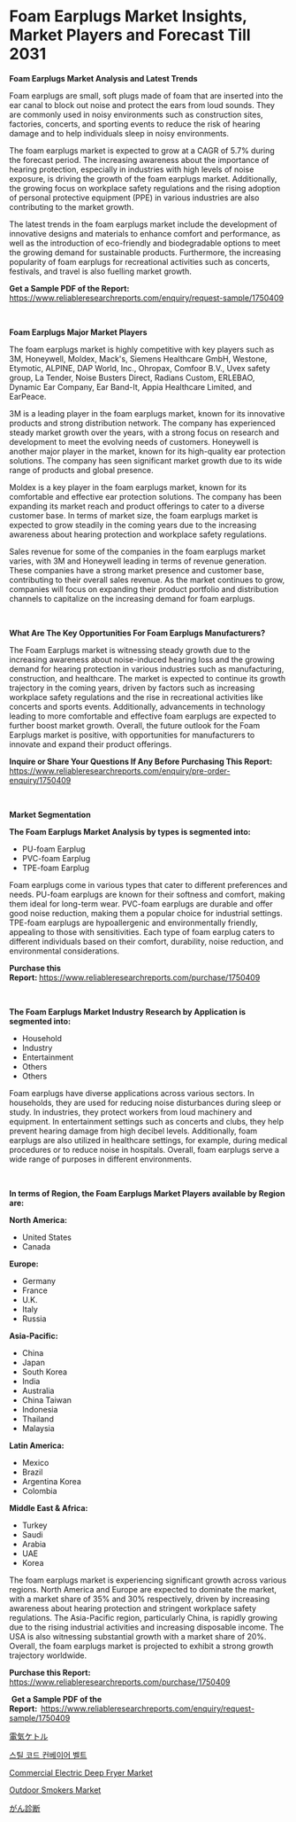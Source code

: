 <p><h1>Foam Earplugs Market Insights, Market Players and Forecast Till 2031</h1></p><p><strong>Foam Earplugs Market Analysis and Latest Trends</strong></p>
<p><p>Foam earplugs are small, soft plugs made of foam that are inserted into the ear canal to block out noise and protect the ears from loud sounds. They are commonly used in noisy environments such as construction sites, factories, concerts, and sporting events to reduce the risk of hearing damage and to help individuals sleep in noisy environments.</p><p>The foam earplugs market is expected to grow at a CAGR of 5.7% during the forecast period. The increasing awareness about the importance of hearing protection, especially in industries with high levels of noise exposure, is driving the growth of the foam earplugs market. Additionally, the growing focus on workplace safety regulations and the rising adoption of personal protective equipment (PPE) in various industries are also contributing to the market growth.</p><p>The latest trends in the foam earplugs market include the development of innovative designs and materials to enhance comfort and performance, as well as the introduction of eco-friendly and biodegradable options to meet the growing demand for sustainable products. Furthermore, the increasing popularity of foam earplugs for recreational activities such as concerts, festivals, and travel is also fuelling market growth.</p></p>
<p><strong>Get a Sample PDF of the Report:&nbsp;</strong> <a href="https://www.reliableresearchreports.com/enquiry/request-sample/1750409">https://www.reliableresearchreports.com/enquiry/request-sample/1750409</a></p>
<p>&nbsp;</p>
<p><strong>Foam Earplugs Major Market Players</strong></p>
<p><p>The foam earplugs market is highly competitive with key players such as 3M, Honeywell, Moldex, Mack's, Siemens Healthcare GmbH, Westone, Etymotic, ALPINE, DAP World, Inc., Ohropax, Comfoor B.V., Uvex safety group, La Tender, Noise Busters Direct, Radians Custom, ERLEBAO, Dynamic Ear Company, Ear Band-It, Appia Healthcare Limited, and EarPeace. </p><p>3M is a leading player in the foam earplugs market, known for its innovative products and strong distribution network. The company has experienced steady market growth over the years, with a strong focus on research and development to meet the evolving needs of customers. Honeywell is another major player in the market, known for its high-quality ear protection solutions. The company has seen significant market growth due to its wide range of products and global presence.</p><p>Moldex is a key player in the foam earplugs market, known for its comfortable and effective ear protection solutions. The company has been expanding its market reach and product offerings to cater to a diverse customer base. In terms of market size, the foam earplugs market is expected to grow steadily in the coming years due to the increasing awareness about hearing protection and workplace safety regulations.</p><p>Sales revenue for some of the companies in the foam earplugs market varies, with 3M and Honeywell leading in terms of revenue generation. These companies have a strong market presence and customer base, contributing to their overall sales revenue. As the market continues to grow, companies will focus on expanding their product portfolio and distribution channels to capitalize on the increasing demand for foam earplugs.</p></p>
<p>&nbsp;</p>
<p><strong>What Are The Key Opportunities For Foam Earplugs Manufacturers?</strong></p>
<p><p>The Foam Earplugs market is witnessing steady growth due to the increasing awareness about noise-induced hearing loss and the growing demand for hearing protection in various industries such as manufacturing, construction, and healthcare. The market is expected to continue its growth trajectory in the coming years, driven by factors such as increasing workplace safety regulations and the rise in recreational activities like concerts and sports events. Additionally, advancements in technology leading to more comfortable and effective foam earplugs are expected to further boost market growth. Overall, the future outlook for the Foam Earplugs market is positive, with opportunities for manufacturers to innovate and expand their product offerings.</p></p>
<p><strong>Inquire or Share Your Questions If Any Before Purchasing This Report:</strong> <a href="https://www.reliableresearchreports.com/enquiry/pre-order-enquiry/1750409">https://www.reliableresearchreports.com/enquiry/pre-order-enquiry/1750409</a></p>
<p>&nbsp;</p>
<p><strong>Market Segmentation</strong></p>
<p><strong>The Foam Earplugs Market Analysis by types is segmented into:</strong></p>
<p><ul><li>PU-foam Earplug</li><li>PVC-foam Earplug</li><li>TPE-foam Earplug</li></ul></p>
<p><p>Foam earplugs come in various types that cater to different preferences and needs. PU-foam earplugs are known for their softness and comfort, making them ideal for long-term wear. PVC-foam earplugs are durable and offer good noise reduction, making them a popular choice for industrial settings. TPE-foam earplugs are hypoallergenic and environmentally friendly, appealing to those with sensitivities. Each type of foam earplug caters to different individuals based on their comfort, durability, noise reduction, and environmental considerations.</p></p>
<p><strong>Purchase this Report:&nbsp;</strong><a href="https://www.reliableresearchreports.com/purchase/1750409">https://www.reliableresearchreports.com/purchase/1750409</a></p>
<p>&nbsp;</p>
<p><strong>The Foam Earplugs Market Industry Research by Application is segmented into:</strong></p>
<p><ul><li>Household</li><li>Industry</li><li>Entertainment</li><li>Others</li><li>Others</li></ul></p>
<p><p>Foam earplugs have diverse applications across various sectors. In households, they are used for reducing noise disturbances during sleep or study. In industries, they protect workers from loud machinery and equipment. In entertainment settings such as concerts and clubs, they help prevent hearing damage from high decibel levels. Additionally, foam earplugs are also utilized in healthcare settings, for example, during medical procedures or to reduce noise in hospitals. Overall, foam earplugs serve a wide range of purposes in different environments.</p></p>
<p>&nbsp;</p>
<p><strong>In terms of Region, the Foam Earplugs Market Players available by Region are:</strong></p>
<p>
    <p> <strong> North America: </strong>
        <ul>
            <li>United States</li>
            <li>Canada</li>
        </ul>
        </p> 
    <p> <strong> Europe: </strong>
        <ul>
            <li>Germany</li>
            <li>France</li>
            <li>U.K.</li>
            <li>Italy</li>
            <li>Russia</li>
        </ul>
        </p> 
    <p> <strong> Asia-Pacific: </strong>
        <ul>
            <li>China</li>
            <li>Japan</li>
            <li>South Korea</li>
            <li>India</li>
            <li>Australia</li>
            <li>China Taiwan</li>
            <li>Indonesia</li>
            <li>Thailand</li>
            <li>Malaysia</li>
        </ul>
        </p> 
    <p> <strong> Latin America: </strong>
        <ul>
            <li>Mexico</li>
            <li>Brazil</li>
            <li>Argentina Korea</li>
            <li>Colombia</li>
        </ul>
        </p> 
    <p> <strong> Middle East & Africa: </strong>
        <ul>
            <li>Turkey</li>
            <li>Saudi</li>
            <li>Arabia</li>
            <li>UAE</li>
            <li>Korea</li>
        </ul>
    </p>
    </p>
<p><p>The foam earplugs market is experiencing significant growth across various regions. North America and Europe are expected to dominate the market, with a market share of 35% and 30% respectively, driven by increasing awareness about hearing protection and stringent workplace safety regulations. The Asia-Pacific region, particularly China, is rapidly growing due to the rising industrial activities and increasing disposable income. The USA is also witnessing substantial growth with a market share of 20%. Overall, the foam earplugs market is projected to exhibit a strong growth trajectory worldwide.</p></p>
<p><strong>Purchase this Report: </strong><a href="https://www.reliableresearchreports.com/purchase/1750409">https://www.reliableresearchreports.com/purchase/1750409</a></p>
<p>&nbsp;<strong>Get a Sample PDF of the Report:&nbsp;&nbsp;</strong><a href="https://www.reliableresearchreports.com/enquiry/request-sample/1750409">https://www.reliableresearchreports.com/enquiry/request-sample/1750409</a></p>
<p><strong></strong></p>
<p><p><a href="https://github.com/xemfu2379520/Market-Research-Report-List-1/blob/main/55398974362.md">電気ケトル</a></p><p><a href="https://github.com/bvubpqd5241630/Market-Research-Report-List-1/blob/main/92778743965.md">스틸 코드 컨베이어 벨트</a></p><p><a href="https://github.com/Airanohannonzb68e5pb53oc1/Market-Research-Report-List-1/blob/main/commercial-electric-deep-fryer-market.md">Commercial Electric Deep Fryer Market</a></p><p><a href="https://github.com/fiixsa/Market-Research-Report-List-1/blob/main/outdoor-smokers-market.md">Outdoor Smokers Market</a></p><p><a href="https://github.com/bucuel854722/Market-Research-Report-List-1/blob/main/55995234363.md">がん診断</a></p></p>